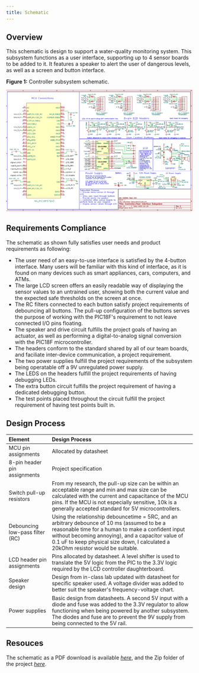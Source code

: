 ```yaml
---
title: Schematic
---
```


## Overview

This schematic is design to support a water-quality monitoring system. This subsystem functions as a user interface, supporting up to 4 sensor boards to be added to it. It features a speaker to alert the user of dangerous levels, as well as a screen and button interface. 

**Figure 1:** Controller subsystem schematic.

![schematic](IndividualSubsystemImage.png)

## Requirements Compliance
The schematic as shown fully satisfies user needs and product requirements as following:
* The user need of an easy-to-use interface is satisfied by the 4-button interface. Many users will be familiar with this kind of interface, as it is found on many devices such as smart appliances, cars, computers, and ATMs. 
* The large LCD screen offers an easily readable way of displaying the sensor values to an untrained user, showing both the current value and the expected safe thresholds on the screen at once.
* The RC filters connected to each button satisfy project requirements of debouncing all buttons. The pull-up configuration of the buttons serves the purpose of working with the PIC18F's requirement to not leave connected I/O pins floating.
* The speaker and drive circuit fulfills the project goals of having an actuator, as well as performing a digital-to-analog signal conversion with the PIC18F microcontroller.
* The headers conform to the standard shared by all of our team boards, and faciliate inter-device communication, a project requirement.
* The two power supplies fulfill the project requirements of the subsystem being operatable off a 9V unregulated power supply.
* The LEDS on the headers fulfill the project requirements of having debugging LEDs.
* The extra button circuit fulfills the project requirement of having a dedicated debugging button.
* The test points placed throughout the circuit fulfill the project requirement of having test points built in.

## Design Process

| Element | Design Process |
| :---- | :---- |
| MCU pin assignments | Allocated by datasheet |
| 8-pin header pin assignments | Project specification |
| Switch pull-up resistors | From my research, the pull-up size can be within an  acceptable range and min and max size can be calculated with the current and capacitance of the MCU pins. If the MCU is not especially sensitive, 10k is a generally accepted standard for 5V microcontrollers. |
| Debouncing low-pass filter (RC) | Using the relationship debouncetime \= 5RC, and an arbitrary debounce of 10 ms (assumed to be a reasonable time for a human to make a confident input without becoming annoying), and a capacitor value of 0.1 uF to keep physical size down, I calculated a 20kOhm resistor would be suitable. |
| LCD header pin assignments | Pins allocated by datasheet. A level shifter is used to translate the 5V logic from the PIC to the 3.3V logic required by the LCD controller daughterboard. |
| Speaker design | Design from in-class lab updated with datasheet for specific speaker used. A voltage divider was added to better suit the speaker's frequency-voltage chart. |
| Power supplies | Basic design from datasheets. A second 5V input with a diode and fuse was added to the 3.3V regulator to allow functioning when being powered by another subsystem. The diodes and fuse are to prevent the 9V supply from being connected to the 5V rail. |

## Resouces

The schematic as a PDF download is available [*here*](IndividualSubsystemPDF.pdf), and the Zip folder of the project [*here*](IndividualSubsystem.zip).

